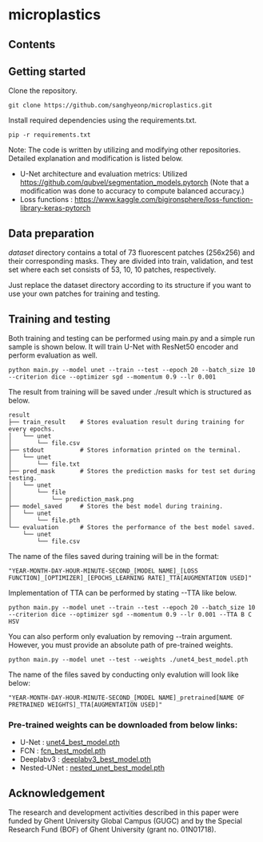 # microplastics

## Contents


## Getting started

Clone the repository.
```shell
git clone https://github.com/sanghyeonp/microplastics.git
```

Install required dependencies using the requirements.txt.
```shell
pip -r requirements.txt
```

Note: The code is written by utilizing and modifying other repositories. Detailed explanation and modification is listed below.

* U-Net architecture and evaluation metrics: Utilized https://github.com/qubvel/segmentation_models.pytorch (Note that a modification was done to accuracy to compute balanced accuracy.)
* Loss functions : https://www.kaggle.com/bigironsphere/loss-function-library-keras-pytorch


## Data preparation
*dataset* directory contains a total of 73 fluorescent patches (256x256) and their corresponding masks. They are divided into train, validation, and test set where each set consists of 53, 10, 10 patches, respectively.

Just replace the dataset directory according to its structure if you want to use your own patches for training and testing. 


## Training and testing

Both training and testing can be performed using main.py and a simple run sample is shown below. It will train U-Net with ResNet50 encoder and perform evaluation as well.

```shell
python main.py --model unet --train --test --epoch 20 --batch_size 10 --criterion dice --optimizer sgd --momentum 0.9 --lr 0.001
```

The result from training will be saved under ./result which is structured as below.

```tree
result
├── train_result    # Stores evaluation result during training for every epochs.
│   └── unet
│       └── file.csv
├── stdout          # Stores information printed on the terminal.
│   └── unet
│       └── file.txt
├── pred_mask       # Stores the prediction masks for test set during testing.
│   └── unet
│       └── file
│           └── prediction_mask.png
├── model_saved     # Stores the best model during training.
│   └── unet
│       └── file.pth
└── evaluation      # Stores the performance of the best model saved.
    └── unet
        └── file.csv

```

The name of the files saved during training will be in the format: 

```
"YEAR-MONTH-DAY-HOUR-MINUTE-SECOND_[MODEL NAME]_[LOSS FUNCTION]_[OPTIMIZER]_[EPOCHS_LEARNING RATE]_TTA[AUGMENTATION USED]"
```

Implementation of TTA can be performed by stating --TTA like below.

```shell
python main.py --model unet --train --test --epoch 20 --batch_size 10 --criterion dice --optimizer sgd --momentum 0.9 --lr 0.001 --TTA B C HSV
```

You can also perform only evaluation by removing --train argument. However, you must provide an absolute path of pre-trained weights. 

```shell
python main.py --model unet --test --weights ./unet4_best_model.pth
```

The name of the files saved by conducting only evalution will look like below: 

```
"YEAR-MONTH-DAY-HOUR-MINUTE-SECOND_[MODEL NAME]_pretrained[NAME OF PRETRAINED WEIGHTS]_TTA[AUGMENTATION USED]"
```


### Pre-trained weights can be downloaded from below links:

* U-Net : [unet4_best_model.pth](https://drive.google.com/file/d/1wG1WYUtJ49oS0JYVET-33aYvShEKotjf/view?usp=sharing)
* FCN : [fcn_best_model.pth](https://drive.google.com/file/d/1SFhc1G6H0rXEkOXz7q3GM5HBizfr961T/view?usp=sharing)
* Deeplabv3 : [deeplabv3_best_model.pth](https://drive.google.com/file/d/1fbCICTgLOc57z5ETe4Fc6slEBZT9VbiY/view?usp=sharing)
* Nested-UNet : [nested_unet_best_model.pth](https://drive.google.com/file/d/1rTBOZLbK81agYtYVl0WV5Nf2qo6oGFQS/view?usp=sharing)




## Acknowledgement
The research and development activities described in this paper were funded by Ghent University Global Campus (GUGC) and by the Special Research Fund (BOF) of Ghent University (grant no. 01N01718).
